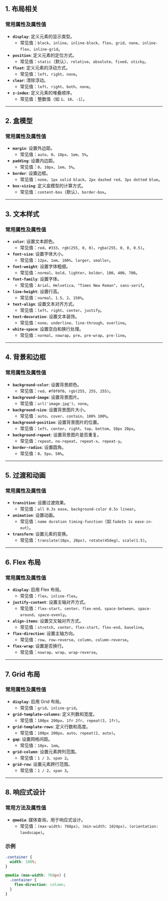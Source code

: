 

## 1. **布局相关**
### **常用属性及属性值**
- **`display`**: 定义元素的显示类型。
  - 常见值：`block`、`inline`、`inline-block`、`flex`、`grid`、`none`、`inline-flex`、`inline-grid`。
- **`position`**: 定义元素的定位方式。
  - 常见值：`static`（默认）、`relative`、`absolute`、`fixed`、`sticky`。
- **`float`**: 定义元素的浮动方式。
  - 常见值：`left`、`right`、`none`。
- **`clear`**: 清除浮动。
  - 常见值：`left`、`right`、`both`、`none`。
- **`z-index`**: 定义元素的堆叠顺序。
  - 常见值：整数值（如 `1`、`10`、`-1`）。

---

## 2. **盒模型**
### **常用属性及属性值**
- **`margin`**: 设置外边距。
  - 常见值：`auto`、`0`、`10px`、`1em`、`5%`。
- **`padding`**: 设置内边距。
  - 常见值：`0`、`10px`、`1em`、`5%`。
- **`border`**: 设置边框。
  - 常见值：`none`、`1px solid black`、`2px dashed red`、`3px dotted blue`。
- **`box-sizing`**: 定义盒模型的计算方式。
  - 常见值：`content-box`（默认）、`border-box`。

---

## 3. **文本样式**
### **常用属性及属性值**
- **`color`**: 设置文本颜色。
  - 常见值：`red`、`#333`、`rgb(255, 0, 0)`、`rgba(255, 0, 0, 0.5)`。
- **`font-size`**: 设置字体大小。
  - 常见值：`12px`、`1em`、`100%`、`larger`、`smaller`。
- **`font-weight`**: 设置字体粗细。
  - 常见值：`normal`、`bold`、`lighter`、`bolder`、`100`、`400`、`700`。
- **`font-family`**: 设置字体。
  - 常见值：`Arial`、`Helvetica`、`"Times New Roman"`、`sans-serif`。
- **`line-height`**: 设置行高。
  - 常见值：`normal`、`1.5`、`2`、`150%`。
- **`text-align`**: 设置文本对齐方式。
  - 常见值：`left`、`right`、`center`、`justify`。
- **`text-decoration`**: 设置文本装饰。
  - 常见值：`none`、`underline`、`line-through`、`overline`。
- **`white-space`**: 设置空白和换行处理。
  - 常见值：`normal`、`nowrap`、`pre`、`pre-wrap`、`pre-line`。

---

## 4. **背景和边框**
### **常用属性及属性值**
- **`background-color`**: 设置背景颜色。
  - 常见值：`red`、`#f0f0f0`、`rgb(255, 255, 255)`。
- **`background-image`**: 设置背景图片。
  - 常见值：`url('image.jpg')`、`none`。
- **`background-size`**: 设置背景图片大小。
  - 常见值：`auto`、`cover`、`contain`、`100% 100%`。
- **`background-position`**: 设置背景图片的位置。
  - 常见值：`left`、`center`、`right`、`top`、`bottom`、`10px 20px`。
- **`background-repeat`**: 设置背景图片是否重复。
  - 常见值：`repeat`、`no-repeat`、`repeat-x`、`repeat-y`。
- **`border-radius`**: 设置圆角。
  - 常见值：`0`、`5px`、`50%`。

---

## 5. **过渡和动画**
### **常用属性及属性值**
- **`transition`**: 设置过渡效果。
  - 常见值：`all 0.3s ease`、`background-color 0.5s linear`。
- **`animation`**: 设置动画。
  - 常见值：`name duration timing-function`（如 `fadeIn 1s ease-in-out`）。
- **`transform`**: 设置元素的变换。
  - 常见值：`translate(10px, 20px)`、`rotate(45deg)`、`scale(1.5)`。

---

## 6. **Flex 布局**
### **常用属性及属性值**
- **`display`**: 启用 Flex 布局。
  - 常见值：`flex`、`inline-flex`。
- **`justify-content`**: 设置主轴对齐方式。
  - 常见值：`flex-start`、`center`、`flex-end`、`space-between`、`space-around`、`space-evenly`。
- **`align-items`**: 设置交叉轴对齐方式。
  - 常见值：`stretch`、`center`、`flex-start`、`flex-end`、`baseline`。
- **`flex-direction`**: 设置主轴方向。
  - 常见值：`row`、`row-reverse`、`column`、`column-reverse`。
- **`flex-wrap`**: 设置是否换行。
  - 常见值：`nowrap`、`wrap`、`wrap-reverse`。

---

## 7. **Grid 布局**
### **常用属性及属性值**
- **`display`**: 启用 Grid 布局。
  - 常见值：`grid`、`inline-grid`。
- **`grid-template-columns`**: 定义列数和宽度。
  - 常见值：`100px 200px`、`1fr 2fr`、`repeat(3, 1fr)`。
- **`grid-template-rows`**: 定义行数和高度。
  - 常见值：`100px 200px`、`auto`、`repeat(2, auto)`。
- **`gap`**: 设置网格间距。
  - 常见值：`10px`、`1em`。
- **`grid-column`**: 设置元素跨列范围。
  - 常见值：`1 / 3`、`span 2`。
- **`grid-row`**: 设置元素跨行范围。
  - 常见值：`1 / 2`、`span 3`。

---

## 8. **响应式设计**
### **常用方法及属性值**
- **`@media`**: 媒体查询，用于响应式设计。
  - 常见值：`(max-width: 768px)`、`(min-width: 1024px)`、`(orientation: landscape)`。

### **示例**
```css
.container {
  width: 100%;
}

@media (max-width: 768px) {
  .container {
    flex-direction: column;
  }
}
```
